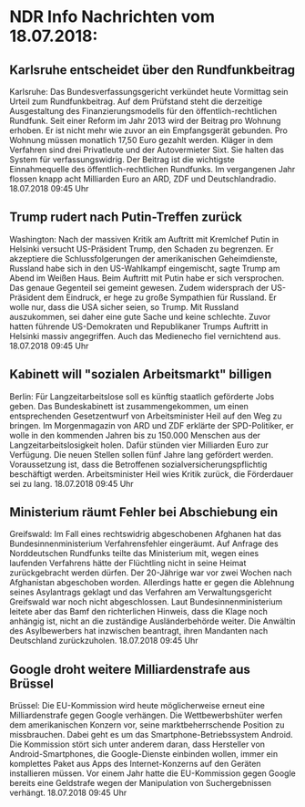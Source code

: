 # NDR Info Nachrichten vom 18.07.2018:


## Karlsruhe entscheidet über den Rundfunkbeitrag
Karlsruhe: Das Bundesverfassungsgericht verkündet heute Vormittag sein Urteil zum Rundfunkbeitrag. Auf dem Prüfstand steht die derzeitige Ausgestaltung des Finanzierungsmodells für den öffentlich-rechtlichen Rundfunk. Seit einer Reform im Jahr 2013 wird der Beitrag pro Wohnung erhoben. Er ist nicht mehr wie zuvor an ein Empfangsgerät gebunden. Pro Wohnung müssen monatlich 17,50 Euro gezahlt werden. Kläger in dem Verfahren sind drei Privatleute und der Autovermieter Sixt. Sie halten das System für verfassungswidrig. Der Beitrag ist die wichtigste Einnahmequelle des öffentlich-rechtlichen Rundfunks. Im vergangenen Jahr flossen knapp acht Milliarden Euro an ARD, ZDF und Deutschlandradio. 18.07.2018 09:45 Uhr 

## Trump rudert nach Putin-Treffen zurück
Washington: Nach der massiven Kritik am Auftritt mit Kremlchef Putin in Helsinki versucht US-Präsident Trump, den Schaden zu begrenzen. Er akzeptiere die Schlussfolgerungen der amerikanischen Geheimdienste, Russland habe sich in den US-Wahlkampf eingemischt, sagte Trump am Abend im Weißen Haus. Beim Auftritt mit Putin habe er sich versprochen. Das genaue Gegenteil sei gemeint gewesen. Zudem widersprach der US-Präsident dem Eindruck, er hege zu große Sympathien für Russland. Er wolle nur, dass die USA sicher seien, so Trump. Mit Russland auszukommen, sei daher eine gute Sache und keine schlechte. Zuvor hatten führende US-Demokraten und Republikaner Trumps Auftritt in Helsinki massiv angegriffen. Auch das Medienecho fiel vernichtend aus. 18.07.2018 09:45 Uhr 

## Kabinett will "sozialen Arbeitsmarkt" billigen
Berlin: Für Langzeitarbeitslose soll es künftig staatlich geförderte Jobs geben. Das Bundeskabinett ist zusammengekommen, um einen entsprechenden Gesetzentwurf von Arbeitsminister Heil auf den Weg zu bringen. Im Morgenmagazin von ARD und ZDF erklärte der SPD-Politiker, er wolle in den kommenden Jahren bis zu 150.000 Menschen aus der Langzeitarbeitslosigkeit holen. Dafür stünden vier Milliarden Euro zur Verfügung. Die neuen Stellen sollen fünf Jahre lang gefördert werden. Voraussetzung ist, dass die Betroffenen sozialversicherungspflichtig beschäftigt werden. Arbeitsminister Heil wies Kritik zurück, die Förderdauer sei zu lang. 18.07.2018 09:45 Uhr 

## Ministerium räumt Fehler bei Abschiebung ein
Greifswald: Im Fall eines rechtswidrig abgeschobenen Afghanen hat das Bundesinnenministerium Verfahrensfehler eingeräumt. Auf Anfrage des Norddeutschen Rundfunks teilte das Ministerium mit, wegen eines laufenden Verfahrens hätte der Flüchtling nicht in seine Heimat zurückgebracht werden dürfen. Der 20-Jährige war vor zwei Wochen nach Afghanistan abgeschoben worden. Allerdings hatte er gegen die Ablehnung seines Asylantrags geklagt und das Verfahren am Verwaltungsgericht Greifswald war noch nicht abgeschlossen. Laut Bundesinnenministerium leitete aber das Bamf den richterlichen Hinweis, dass die Klage noch anhängig ist, nicht an die zuständige Ausländerbehörde weiter. Die Anwältin des Asylbewerbers hat inzwischen beantragt, ihren Mandanten nach Deutschland zurückzuholen. 18.07.2018 09:45 Uhr 

## Google droht weitere Milliardenstrafe aus Brüssel
Brüssel: Die EU-Kommission wird heute möglicherweise erneut eine Milliardenstrafe gegen Google verhängen. Die Wettbewerbshüter werfen dem amerikanischen Konzern vor, seine marktbeherrschende Position zu missbrauchen. Dabei geht es um das Smartphone-Betriebssystem Android. Die Kommission stört sich unter anderem daran, dass Hersteller von Android-Smartphones, die Google-Dienste einbinden wollen, immer ein komplettes Paket aus Apps des Internet-Konzerns auf den Geräten installieren müssen. Vor einem Jahr hatte die EU-Kommission gegen Google bereits eine Geldstrafe wegen der Manipulation von Suchergebnissen verhängt. 18.07.2018 09:45 Uhr 
